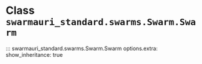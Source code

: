# Class `swarmauri_standard.swarms.Swarm.Swarm`

::: swarmauri_standard.swarms.Swarm.Swarm
    options.extra:
      show_inheritance: true

